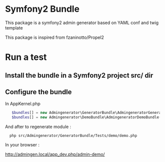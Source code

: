 # Symfony2 Bundle

This package is a symfony2 admin generator based on YAML conf and twig template

This package is inspired from fzaninotto/Propel2


# Run a test

## Install the bundle in a Symfony2 project src/ dir

## Configure the bundle

In AppKernel.php

```php
   $bundles[] = new Admingenerator\GeneratorBundle\AdmingeneratorGeneratorBundle(),
   $bundles[] = new Admingenerator\DemoBundle\AdmingeneratorDemoBundle(),
```
And after to regenerate module : 

```Shell
  php src/Admingenerator/GeneratorBundle/Tests/demo/demo.php
```

In your browser :

http://admingen.local/app_dev.php/admin-demo/


